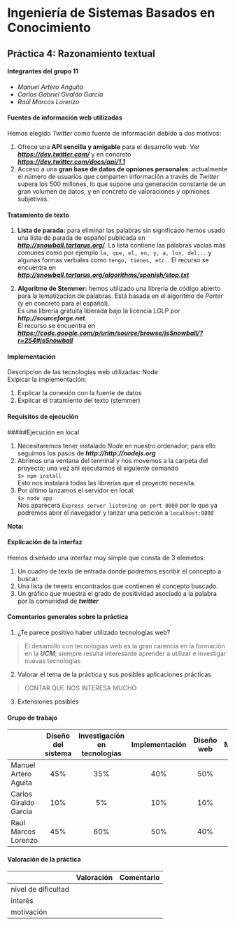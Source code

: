 Ingeniería de Sistemas Basados en Conocimiento
==============================================

Práctica 4: Razonamiento textual
--------------------------------


#### Integrantes del grupo 11
* _Manuel Artero Anguita_ 
* _Carlos Gabriel Giraldo García_
* _Raúl Marcos Lorenzo_


#### Fuentes de información web utilizadas

Hemos elegido _Twitter_ como fuente de información debido a dos motivos:  

1. Ofrece una **API sencilla y amigable** para el desarrollo web. Ver ___https://dev.twitter.com/___ y en concreto ___https://dev.twitter.com/docs/api/1.1___  
2. Acceso a una **gran base de datos de opniones personales**: actualmente el número de usuarios que comparten información a través de _Twitter_ supera los 500 millones, lo que supone una generación constante de un gran volumen de datos; y en concreto de valoraciones y opiniones subjetivas. 


#### Tratamiento de texto 

1. **Lista de parada:** para eliminar las palabras sin significado hemos usado una lista de parada de español publicada en ___http://snowball.tartarus.org/___.
La lista contiene las palabras vacías más comunes como por ejemplo ```la, que, el, en, y, a, los, del...``` y algunas formas verbales como ```tengo, tienes, etc.```.
El recurso se encuentra en ___http://snowball.tartarus.org/algorithms/spanish/stop.txt___

2. **Algoritmo de Stemmer:** hemos utilizado una librería de código abierto para la lematización de palabras. Está basada en el algoritmo de _Porter_ (y en concreto para el español).  
Es una librería gratuita liberada bajo la licencia LGLP por ___http://sourceforge.net___.  
El recurso se encuentra en ___https://code.google.com/p/urim/source/browse/jsSnowball/?r=254#jsSnowball___


#### Implementación

Descripcion de las tecnologías web utilizadas: Node  
Exlpicar la implementación:

1. Explicar la conexión con la fuente de datos
2. Explicar el tratamiento del texto (stemmer)


#### Requisitos de ejecución 

#####Ejecución en local

1. Necesitaremos tener instalado _Node_ en nuestro ordenador; para ello seguimos los pasos de ___http://http://nodejs.org___  
2. Abrimos una ventana del terminal y nos movemos a la carpeta del proyecto; una vez ahí ejecutamos el siguiente comando  
```$> npm install```  
Esto nos instalará todas las librerías que el proyecto necesita.  
3. Por último lanzamos el servidor en local:  
```$> node app```  
Nos aparecerá ```Express server listening on port 8080``` por lo que ya podremos abrir el navegador y lanzar una petición a ```localhost:8080```

**Nota:**  


#### Explicación de la interfaz

Hemos diseñado una interfaz muy simple que consta de 3 elemetos: 

1. Un cuadro de texto de entrada donde podremos escribir el concepto a buscar.
2. Una lista de tweets encontrados que contienen el concepto buscado.
3. Un gráfico que muestra el grado de positividad asociado a la palabra por la comunidad de ___twitter___


#### Comentarios generales sobre la práctica

1. ¿Te parece positivo haber utilizado tecnologías web?
> El desarrollo con tecnologías web es la gran carencia en la formación en la ___UCM___; siempre resulta interesante aprender a utilizar e investigar nuevas tecnologías 

2. Valorar el tema de la práctica y sus posibles aplicaciones prácticas
> CONTAR QUE NOS INTERESA MUCHO 

3. Extensiones posibles
> 


#### Grupo de trabajo

|                       | Diseño del sistema | Investigación en tecnologías | Implementación | Diseño web | Memoria |
|:----------------------|:------------------:|:----------------------------:|:--------------:|:----------:|:-------:|
| Manuel Artero Aguita  |    45%             |         35%                  |    40%         |   50%      |  40%    |     
| Carlos Giraldo García |    10%             |         5%                   |    10%         |   10%      |  30%    |
| Raúl Marcos Lorenzo   |    45%             |         60%                  |    50%         |   40%      |  30%    |


#### Valoración de la práctica

|                       |      Valoración      |       Comentario      |
|:----------------------|:--------------------:|:---------------------:|
| nivel de dificultad   |                      |                       |
| interés               |                      |                       |
| motivación            |                      |                       |
